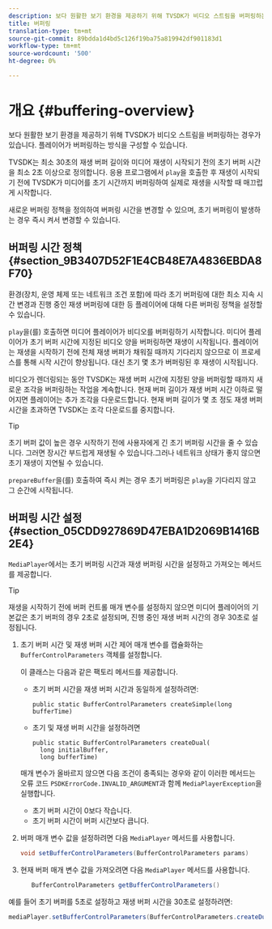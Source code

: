 ```yaml
---
description: 보다 원활한 보기 환경을 제공하기 위해 TVSDK가 비디오 스트림을 버퍼링하는 경우가 있습니다. 플레이어가 버퍼링하는 방식을 구성할 수 있습니다.
title: 버퍼링
translation-type: tm+mt
source-git-commit: 89bdda1d4bd5c126f19ba75a819942df901183d1
workflow-type: tm+mt
source-wordcount: '500'
ht-degree: 0%

---
```



# 개요 {#buffering-overview}

보다 원활한 보기 환경을 제공하기 위해 TVSDK가 비디오 스트림을 버퍼링하는 경우가 있습니다. 플레이어가 버퍼링하는 방식을 구성할 수 있습니다.

TVSDK는 최소 30초의 재생 버퍼 길이와 미디어 재생이 시작되기 전의 초기 버퍼 시간을 최소 2초 이상으로 정의합니다. 응용 프로그램에서 `play`을 호출한 후 재생이 시작되기 전에 TVSDK가 미디어를 초기 시간까지 버퍼링하여 실제로 재생을 시작할 때 매끄럽게 시작합니다.

새로운 버퍼링 정책을 정의하여 버퍼링 시간을 변경할 수 있으며, 초기 버퍼링이 발생하는 경우 즉시 켜서 변경할 수 있습니다.

## 버퍼링 시간 정책 {#section_9B3407D52F1E4CB48E7A4836EBDA8F70}

환경(장치, 운영 체제 또는 네트워크 조건 포함)에 따라 초기 버퍼링에 대한 최소 지속 시간 변경과 진행 중인 재생 버퍼링에 대한 등 플레이어에 대해 다른 버퍼링 정책을 설정할 수 있습니다.

`play`을(를) 호출하면 미디어 플레이어가 비디오를 버퍼링하기 시작합니다. 미디어 플레이어가 초기 버퍼 시간에 지정된 비디오 양을 버퍼링하면 재생이 시작됩니다. 플레이어는 재생을 시작하기 전에 전체 재생 버퍼가 채워질 때까지 기다리지 않으므로 이 프로세스를 통해 시작 시간이 향상됩니다. 대신 초기 몇 초가 버퍼링된 후 재생이 시작됩니다.

비디오가 렌더링되는 동안 TVSDK는 재생 버퍼 시간에 지정된 양을 버퍼링할 때까지 새로운 조각을 버퍼링하는 작업을 계속합니다. 현재 버퍼 길이가 재생 버퍼 시간 이하로 떨어지면 플레이어는 추가 조각을 다운로드합니다. 현재 버퍼 길이가 몇 초 정도 재생 버퍼 시간을 초과하면 TVSDK는 조각 다운로드를 중지합니다.

>[!TIP]
>
>초기 버퍼 값이 높은 경우 시작하기 전에 사용자에게 긴 초기 버퍼링 시간을 줄 수 있습니다. 그러면 장시간 부드럽게 재생될 수 있습니다.그러나 네트워크 상태가 좋지 않으면 초기 재생이 지연될 수 있습니다.

`prepareBuffer`을(를) 호출하여 즉시 켜는 경우 초기 버퍼링은 `play`을 기다리지 않고 그 순간에 시작됩니다.

## 버퍼링 시간 설정 {#section_05CDD927869D47EBA1D2069B1416B2E4}

`MediaPlayer`에서는 초기 버퍼링 시간과 재생 버퍼링 시간을 설정하고 가져오는 메서드를 제공합니다.

>[!TIP]
>
>재생을 시작하기 전에 버퍼 컨트롤 매개 변수를 설정하지 않으면 미디어 플레이어의 기본값은 초기 버퍼의 경우 2초로 설정되며, 진행 중인 재생 버퍼 시간의 경우 30초로 설정됩니다.

1. 초기 버퍼 시간 및 재생 버퍼 시간 제어 매개 변수를 캡슐화하는 `BufferControlParameters` 객체를 설정합니다.

   이 클래스는 다음과 같은 팩토리 메서드를 제공합니다.

   * 초기 버퍼 시간을 재생 버퍼 시간과 동일하게 설정하려면:

      ```
      public static BufferControlParameters createSimple(long bufferTime)
      ```

   * 초기 및 재생 버퍼 시간을 설정하려면

      ```
      public static BufferControlParameters createDual( 
        long initialBuffer,  
        long bufferTime)
      ```
   매개 변수가 올바르지 않으면 다음 조건이 충족되는 경우와 같이 이러한 메서드는 오류 코드 `PSDKErrorCode.INVALID_ARGUMENT`과 함께 `MediaPlayerException`을 실행합니다.

   * 초기 버퍼 시간이 0보다 작습니다.
   * 초기 버퍼 시간이 버퍼 시간보다 큽니다.


1. 버퍼 매개 변수 값을 설정하려면 다음 `MediaPlayer` 메서드를 사용합니다.

   ```java
   void setBufferControlParameters(BufferControlParameters params)
   ```

1. 현재 버퍼 매개 변수 값을 가져오려면 다음 `MediaPlayer` 메서드를 사용합니다.

   ```java
      BufferControlParameters getBufferControlParameters()  
   ```

<!--<a id="example_DE0580B3AD404635825D3301C1F096B6"></a>-->

예를 들어 초기 버퍼를 5초로 설정하고 재생 버퍼 시간을 30초로 설정하려면:

```java
mediaPlayer.setBufferControlParameters(BufferControlParameters.createDual(5000, 30000));
```
